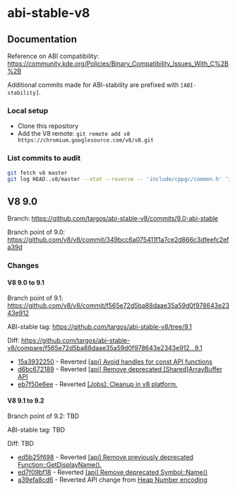 # abi-stable-v8

## Documentation

Reference on ABI compatibility: https://community.kde.org/Policies/Binary_Compatibility_Issues_With_C%2B%2B

Additional commits made for ABI-stability are prefixed with `[ABI-stability]`.

### Local setup

- Clone this repository
- Add the V8 remote: `git remote add v8 https://chromium.googlesource.com/v8/v8.git`

### List commits to audit

```bash
git fetch v8 master
git log HEAD..v8/master --stat --reverse -- 'include/cppgc/common.h' 'include/v8.h' 'include/v8-internal.h' 'include/v8-platform.h' 'include/v8-profiler.h' 'include/v8-version.h' 'include/v8config.h'
```

## V8 9.0

Branch: https://github.com/targos/abi-stable-v8/commits/9.0-abi-stable

Branch point of 9.0: https://github.com/v8/v8/commit/349bcc6a075411f1a7ce2d866c3dfeefc2efa39d

### Changes

#### V8 9.0 to 9.1

Branch point of 9.1: https://github.com/v8/v8/commit/f565e72d5ba88daae35a59d0f978643e2343e912

ABI-stable tag: https://github.com/targos/abi-stable-v8/tree/9.1

Diff: https://github.com/targos/abi-stable-v8/compare/f565e72d5ba88daae35a59d0f978643e2343e912...9.1

- [15a3932250](https://github.com/targos/abi-stable-v8/commit/15a39322507b9bb8c0f6aabc5814c2d87ede2f62) - Reverted [[api] Avoid handles for const API functions](https://github.com/v8/v8/commit/aee471b2ff5b1a9e622426454885b748d226535b)
- [d6bc672189](https://github.com/targos/abi-stable-v8/commit/d6bc67218954f2e7d691316f9518ae598bdb6483) - Reverted [[api] Remove deprecated [Shared]ArrayBuffer API](https://github.com/v8/v8/commit/578f6be77fc5d8af975005c2baf918e7225abb62)
- [eb7f50e6ee](https://github.com/targos/abi-stable-v8/commit/eb7f50e6eebbfebfa7997f45b480b093bf8d46bc) - Reverted [[Jobs]: Cleanup in v8 platform.](https://github.com/v8/v8/commit/baf2b088dd9f585aa597459f30d71431171666e2)

#### V8 9.1 to 9.2

Branch point of 9.2: TBD

ABI-stable tag: TBD

Diff: TBD

- [ed5b25f698](https://github.com/targos/abi-stable-v8/commit/ed5b25f6986a32df20fe0fb99ab79e11dd7f82e1) - Reverted [[api] Remove previously deprecated Function::GetDisplayName().](https://github.com/v8/v8/commit/6165fef8cc9dde52973e54c915e6905221b3f8fb)
- [ed7f09bf18](https://github.com/targos/abi-stable-v8/commit/ed7f09bf181d596376cdc84c724547e0e485c5a2) - Reverted [[api] Remove deprecated Symbol::Name()](https://github.com/v8/v8/commit/bbc72ef6c7d6d8e2c4dd074d7713e5c841003163)
- [a39efa8cd6](https://github.com/targos/abi-stable-v8/commit/a39efa8cd6bd5b864e56ad76c5dc89231d5e9f30) - Reverted API change from [Heap Number encoding](https://github.com/v8/v8/commit/7f52e4f92d3d3ded9a1701ee2f93966075ae5004)
